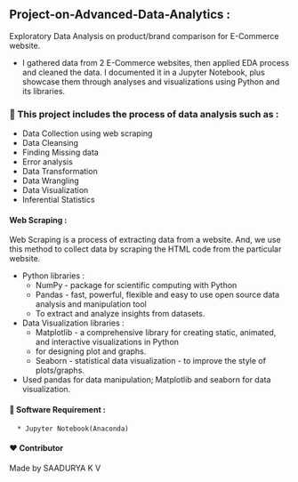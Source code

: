    ##                Project-on-Advanced-Data-Analytics :
Exploratory Data Analysis on product/brand comparison for E-Commerce website.

* I gathered data from 2 E-Commerce websites, then applied EDA process and cleaned the data. I documented it in a Jupyter Notebook, plus showcase them through analyses and visualizations using Python and its libraries.

### 🚀 This project includes the process of data analysis such as :
* Data Collection using web scraping
* Data Cleansing
* Finding Missing data
* Error analysis
* Data Transformation
* Data Wrangling
* Data Visualization
* Inferential Statistics

#### Web Scraping :
Web Scraping is a process of extracting data from a website. And, we use this method to collect data by scraping the HTML code from the particular website.
  
* Python libraries :
  + NumPy  - package for scientific computing with Python
  + Pandas - fast, powerful, flexible and easy to use open source data analysis and manipulation tool
   - To extract and analyze insights from datasets.
* Data Visualization libraries :
  + Matplotlib - a comprehensive library for creating static, animated, and interactive visualizations in Python
   - for designing plot and graphs.
  + Seaborn - statistical data visualization 
            - to improve the style of plots/graphs.
* Used pandas for data manipulation; Matplotlib and seaborn for data visualization.

#### 🔑 Software Requirement :
      * Jupyter Notebook(Anaconda)

#### ❤️ Contributor
 Made by SAADURYA K V
